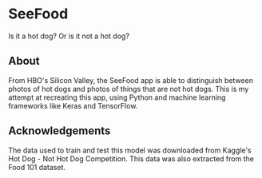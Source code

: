 # SeeFood
Is it a hot dog? Or is it not a hot dog?

## About
From HBO's Silicon Valley, the SeeFood app is able to distinguish between photos of hot dogs and photos of things that are not hot dogs. This is my attempt at recreating this app, using Python and machine learning frameworks like Keras and TensorFlow.

## Acknowledgements
The data used to train and test this model was downloaded from Kaggle's Hot Dog - Not Hot Dog Competition. This data was also extracted from the Food 101 dataset. 
